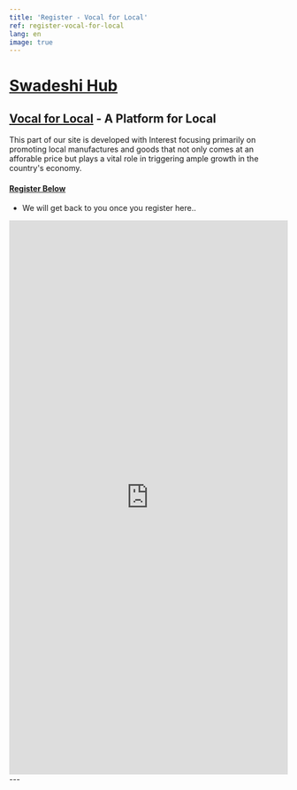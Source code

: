 ```yaml
---
title: 'Register - Vocal for Local'
ref: register-vocal-for-local
lang: en
image: true
---
```


# <a href="">Swadeshi Hub

## <a href="">Vocal for Local</a> - A Platform for Local

This part of our site is developed with Interest focusing primarily on promoting local manufactures and goods that not only comes at an afforable price but plays a vital role in triggering ample growth in the country's economy.

#### <a href="#">Register Below</a>
* We will get back to you once you register here..

<div class="content content-style"><iframe src="https://docs.google.com/forms/d/e/1FAIpQLServWJ1WjIBtH_8k5slAFVc22lHJs6yh2wR0nOz7PtZdc32XQ/viewform?embedded=true" width="100%" height="1000" frameborder="0" marginheight="0" marginwidth="0">Loading…</iframe></div>
---